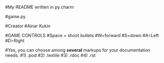 #My README written in py.charm

#game.py

#Creator
     #Ainar Kukin

#GAME CONTROLS
    #Space = shoot bullets
    #W=forward
    #S=down
    #A=Left
    #D=Right

#Yes, you can choose among **several** markups for your documentation needs.
    #1) .pod
    #2) .textile
    #3) .rdoc
    #4) .rst


